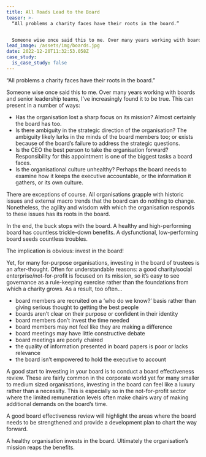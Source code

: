 ```yaml
---
title: All Roads Lead to the Board
teaser: >-
  “All problems a charity faces have their roots in the board.”


  Someone wise once said this to me. Over many years working with boards and senior leadership teams, I’ve increasingly found it to be true.
lead_image: /assets/img/boards.jpg
date: 2022-12-20T11:32:53.058Z
case_study:
  is_case_study: false
---
```

“All problems a charity faces have their roots in the board.”

Someone wise once said this to me. Over many years working with boards and senior leadership teams, I’ve increasingly found it to be true. This can present in a number of ways:

* Has the organisation lost a sharp focus on its mission? Almost certainly the board has too.
* Is there ambiguity in the strategic direction of the organisation? The ambiguity likely lurks in the minds of the board members too; or exists because of the board’s failure to address the strategic questions.
* Is the CEO the best person to take the organisation forward? Responsibility for this appointment is one of the biggest tasks a board faces.
* Is the organisational culture unhealthy? Perhaps the board needs to examine how it keeps the executive accountable, or the information it gathers, or its own culture.  

There are exceptions of course. All organisations grapple with historic issues and external macro trends that the board can do nothing to change. Nonetheless, the agility and wisdom with which the organisation responds to these issues has its roots in the board.

In the end, the buck stops with the board. A healthy and high-performing board has countless trickle-down benefits. A dysfunctional, low-performing board seeds countless troubles.

The implication is obvious: invest in the board!

Yet, for many for-purpose organisations, investing in the board of trustees is an after-thought. Often for understandable reasons: a good charity/social enterprise/not-for-profit is focused on its mission, so it’s easy to see governance as a rule-keeping exercise rather than the foundations from which a charity grows. As a result, too often…

* board members are recruited on a ‘who do we know?’ basis rather than giving serious thought to getting the best people
* boards aren’t clear on their purpose or confident in their identity
* board members don’t invest the time needed
* board members may not feel like they are making a difference
* board meetings may have little constructive debate
* board meetings are poorly chaired
* the quality of information presented in board papers is poor or lacks relevance
* the board isn’t empowered to hold the executive to account

A good start to investing in your board is to conduct a board effectiveness review. These are fairly common in the corporate world yet for many smaller to medium sized organisations, investing in the board can feel like a luxury rather than a necessity. This is especially so in the not-for-profit sector where the limited remuneration levels often make chairs wary of making additional demands on the board’s time.

A good board effectiveness review will highlight the areas where the board needs to be strengthened and provide a development plan to chart the way forward.

A healthy organisation invests in the board. Ultimately the organisation’s mission reaps the benefits.